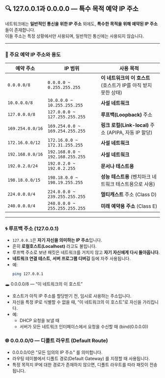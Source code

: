 ## 🔍 127.0.0.1과 0.0.0.0 — 특수 목적 예약 IP 주소

네트워크에는 **일반적인 통신을 위한 IP 주소** 외에도, **특수한 목적을 위해 예약된 IP 주소**들이 존재합니다.  
이들 주소는 특정 상황에서만 사용되며, 일반적인 통신에는 사용되지 않습니다.

---

### 📘 주요 예약 IP 주소와 용도

| 예약 주소       | IP 범위                            | 사용 목적                                                             |
|----------------|------------------------------------|----------------------------------------------------------------------|
| `0.0.0.0/8`    | `0.0.0.0 ~ 0.255.255.255`           | **이 네트워크의 이 호스트** (호스트가 IP를 아직 받지 못한 상태)      |
| `10.0.0.0/8`   | `10.0.0.0 ~ 10.255.255.255`         | **사설 네트워크**                                                    |
| `127.0.0.0/8`  | `127.0.0.0 ~ 127.255.255.255`       | **루프백(Loopback)** 주소                                            |
| `169.254.0.0/16`| `169.254.0.0 ~ 169.254.255.255`    | **링크 로컬(Link-local)** 주소 (APIPA, 자동 IP 할당)                |
| `172.16.0.0/12`| `172.16.0.0 ~ 172.31.255.255`       | **사설 네트워크**                                                    |
| `192.168.0.0/16`| `192.168.0.0 ~ 192.168.255.255`    | **사설 네트워크**                                                    |
| `192.0.2.0/24` | `192.0.2.0 ~ 192.0.2.255`           | **문서나 테스트용**                                                  |
| `198.18.0.0/15`| `198.18.0.0 ~ 198.19.255.255`       | **성능 테스트용** (벤치마크 네트워크 테스트용으로 사용)              |
| `224.0.0.0/4`  | `224.0.0.0 ~ 239.255.255.255`       | **멀티캐스트** 주소 (Class D)                                       |
| `240.0.0.0/4`  | `240.0.0.0 ~ 255.255.255.255`       | **미래 예약용 주소** (Class E)                                      |

---

### 🌀 루프백 주소 (127.0.0.1)

- `127.0.0.1`은 **자기 자신을 의미하는 IP 주소**입니다.
- 흔히 **로컬호스트(Localhost)** 라고도 불립니다.
- 루프백 주소로 보낸 패킷은 네트워크를 거치지 않고 **자기 자신에게 다시 돌아옵니다**.
- **네트워크 연결 테스트**, **서버 프로그램 디버깅** 등에 자주 사용됩니다.
- 예:  
  ```bash
  ping 127.0.0.1
🕳️ 0.0.0.0/8 — “이 네트워크의 이 호스트”
- 호스트가 아직 IP 주소를 할당받기 전, 임시로 사용하는 주소입니다.
- 자신을 특정 IP로 식별할 수 없을 때, “이 네트워크의 이 호스트”로 자신을 가리킵니다.
- 예:
  - DHCP 요청을 보낼 때
  - 서버가 모든 네트워크 인터페이스에서 요청을 수신할 때 (bind(0.0.0.0))

### 🌐 0.0.0.0/0 — 디폴트 라우트 (Default Route)
- 0.0.0.0/0은 "모든 임의의 IP 주소" 를 의미합니다.
- 라우팅 테이블에서 디폴트 경로(Default Gateway) 를 지정할 때 사용됩니다.
- 특정 목적지 IP에 대한 경로가 존재하지 않으면, 디폴트 라우트를 따라 패킷이 전송됩니다.
